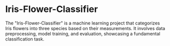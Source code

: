 # Iris-Flower-Classifier
The "Iris-Flower-Classifier" is a machine learning project that categorizes Iris flowers into three species based on their measurements. It involves data preprocessing, model training, and evaluation, showcasing a fundamental classification task. 
